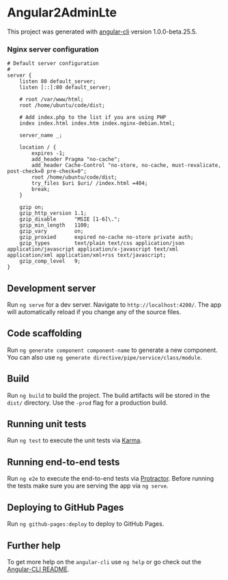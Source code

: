 # Angular2AdminLte

This project was generated with [angular-cli](https://github.com/angular/angular-cli) version 1.0.0-beta.25.5.

### Nginx server configuration

```
# Default server configuration
#
server {
	listen 80 default_server;
	listen [::]:80 default_server;

	# root /var/www/html;
	root /home/ubuntu/code/dist;

	# Add index.php to the list if you are using PHP
	index index.html index.htm index.nginx-debian.html;

	server_name _;

	location / {
		expires -1;
		add_header Pragma "no-cache";
		add_header Cache-Control "no-store, no-cache, must-revalicate, post-check=0 pre-check=0";
		root /home/ubuntu/code/dist;
		try_files $uri $uri/ /index.html =404;
		break;
	}

	gzip on;
	gzip_http_version 1.1;
	gzip_disable      "MSIE [1-6]\.";
	gzip_min_length   1100;
	gzip_vary         on;
	gzip_proxied      expired no-cache no-store private auth;
	gzip_types        text/plain text/css application/json application/javascript application/x-javascript text/xml application/xml application/xml+rss text/javascript;
	gzip_comp_level   9;
}

```

## Development server
Run `ng serve` for a dev server. Navigate to `http://localhost:4200/`. The app will automatically reload if you change any of the source files.

## Code scaffolding

Run `ng generate component component-name` to generate a new component. You can also use `ng generate directive/pipe/service/class/module`.

## Build

Run `ng build` to build the project. The build artifacts will be stored in the `dist/` directory. Use the `-prod` flag for a production build.

## Running unit tests

Run `ng test` to execute the unit tests via [Karma](https://karma-runner.github.io).

## Running end-to-end tests

Run `ng e2e` to execute the end-to-end tests via [Protractor](http://www.protractortest.org/).
Before running the tests make sure you are serving the app via `ng serve`.

## Deploying to GitHub Pages

Run `ng github-pages:deploy` to deploy to GitHub Pages.

## Further help

To get more help on the `angular-cli` use `ng help` or go check out the [Angular-CLI README](https://github.com/angular/angular-cli/blob/master/README.md).
